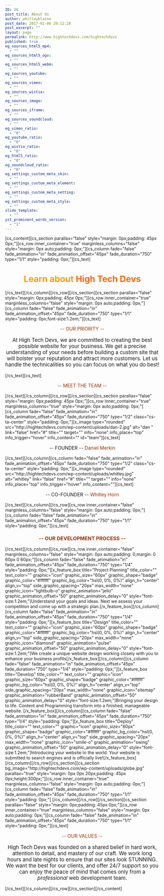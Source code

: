 ```yaml
---
ID: 26
post_title: About Us
author: whitleyblaine
post_date: 2017-02-06 20:12:28
post_excerpt: ""
layout: page
permalink: http://www.hightechdevs.com/hightechdevs
published: true
eg_sources_html5_mp4:
  - ""
eg_sources_html5_ogv:
  - ""
eg_sources_html5_webm:
  - ""
eg_sources_youtube:
  - ""
eg_sources_vimeo:
  - ""
eg_sources_wistia:
  - ""
eg_sources_image:
  - ""
eg_sources_iframe:
  - ""
eg_sources_soundcloud:
  - ""
eg_vimeo_ratio:
  - "0"
eg_youtube_ratio:
  - "0"
eg_wistia_ratio:
  - "0"
eg_html5_ratio:
  - "0"
eg_soundcloud_ratio:
  - "0"
eg_settings_custom_meta_skin:
  - ""
eg_settings_custom_meta_element:
  - ""
eg_settings_custom_meta_setting:
  - ""
eg_settings_custom_meta_style:
  - ""
slide_template:
  - ""
yst_prominent_words_version:
  - "1"
---
```

[cs_content][cs_section parallax="false" style="margin: 0px;padding: 45px 0px;"][cs_row inner_container="true" marginless_columns="false" style="margin: 0px auto;padding: 0px;"][cs_column fade="false" fade_animation="in" fade_animation_offset="45px" fade_duration="750" type="1/1" style="padding: 0px;"][cs_text]
<h1 style="text-align: center;"><span style="color: #ff6600;"><span style="color: #ff9900;">Learn about</span> High Tech Devs</span></h1>
[/cs_text][/cs_column][/cs_row][/cs_section][cs_section parallax="false" style="margin: 0px;padding: 45px 0px;"][cs_row inner_container="true" marginless_columns="false" style="margin: 0px auto;padding: 0px;"][cs_column fade="false" fade_animation="in" fade_animation_offset="45px" fade_duration="750" type="1/1" style="padding: 0px;font-size:1.2em;"][cs_text]
<p style="text-align: center; font-size: 1.1em; color: #993300;">-- OUR PRIORITY --</p>
<p style="text-align: center; font-size: 1.2em;">At High Tech Devs, we are committed to creating the best possible website for your business. We get a precise understanding of your needs before building a custom site that will bolster your reputation and attract more customers. Let us handle the technicalities so you can focus on what you do best!</p>
[/cs_text][cs_text]
<p style="text-align: center; font-size: 1.1em; color: #993300;">-- MEET THE TEAM --</p>
[/cs_text][/cs_column][/cs_row][/cs_section][cs_section parallax="false" style="margin: 0px;padding: 45px 0px;"][cs_row inner_container="true" marginless_columns="true" style="margin: 0px auto;padding: 0px;"][cs_column fade="false" fade_animation="in" fade_animation_offset="45px" fade_duration="750" type="1/2" class="cs-ta-center" style="padding: 0px;"][x_image type="rounded" src="http://hightechdevs.com/wp-content/uploads/dan-2.jpg" alt="dan " link="false" href="#" title="" target="" info="none" info_place="top" info_trigger="hover" info_content="" id="team"][cs_text]
<p style="text-align: center; font-size: 1.1em;">-- FOUNDER --
<span style="color: #993300;">Daniel Merkin</span></p>
[/cs_text][/cs_column][cs_column fade="false" fade_animation="in" fade_animation_offset="45px" fade_duration="750" type="1/2" class="cs-ta-center" style="padding: 0px;"][x_image type="rounded" src="http://hightechdevs.com/wp-content/uploads/whitley.jpg" alt="whitley" link="false" href="#" title="" target="" info="none" info_place="top" info_trigger="hover" info_content=""][cs_text]
<p style="text-align: center; font-size: 1.1em;">-- CO-FOUNDER --
<span style="color: #993300;">Whitley Horn</span></p>
[/cs_text][/cs_column][/cs_row][cs_row inner_container="false" marginless_columns="false" style="margin: 0px auto;padding: 0px;"][cs_column fade="false" fade_animation="in" fade_animation_offset="45px" fade_duration="750" type="1/1" style="padding: 0px;"][cs_text]
<h3 style="text-align: center;"><span style="color: #993300;">-- OUR DEVELOPMENT PROCESS --</span></h3>
[/cs_text][/cs_column][/cs_row][cs_row inner_container="false" marginless_columns="false" style="margin: 0px auto;padding: 0;margin: 0 60px 0 60px;"][cs_column fade="false" fade_animation="in" fade_animation_offset="45px" fade_duration="750" type="1/4" style="padding: 0px;"][x_feature_box title="Project Planning" title_color="" text_color="" graphic="icon" graphic_size="60px" graphic_shape="badge" graphic_color="#ffffff" graphic_bg_color="hsl(0, 0%, 0%)" align_h="center" align_v="top" side_graphic_spacing="20px" max_width="none" graphic_icon="lightbulb-o" graphic_animation="jello" graphic_animation_offset="50" graphic_animation_delay="0" style="font-size:1.2em;"]Understand your goals and ideas. Next we assess your competition and come up with a strategic plan.[/x_feature_box][/cs_column][cs_column fade="false" fade_animation="in" fade_animation_offset="45px" fade_duration="750" type="1/4" style="padding: 0px;"][x_feature_box title="Design" title_color="" text_color="" graphic="icon" graphic_size="60px" graphic_shape="badge" graphic_color="#ffffff" graphic_bg_color="hsl(0, 0%, 0%)" align_h="center" align_v="top" side_graphic_spacing="20px" max_width="none" graphic_icon="diamond" graphic_animation="pulse" graphic_animation_offset="50" graphic_animation_delay="0" style="font-size:1.2em;"]We create a unique website design working closely with you to enhance your business profits[/x_feature_box][/cs_column][cs_column fade="false" fade_animation="in" fade_animation_offset="45px" fade_duration="750" type="1/4" style="padding: 0px;"][x_feature_box title="Develop" title_color="" text_color="" graphic="icon" graphic_size="60px" graphic_shape="badge" graphic_color="#ffffff" graphic_bg_color="hsl(0, 0%, 0%)" align_h="center" align_v="top" side_graphic_spacing="20px" max_width="none" graphic_icon="sitemap" graphic_animation="rubberBand" graphic_animation_offset="50" graphic_animation_delay="0" style="font-size:1.2em;"]Bringing your design to life. Content and Programming transform into a finished, manageable website. [/x_feature_box][/cs_column][cs_column fade="false" fade_animation="in" fade_animation_offset="45px" fade_duration="750" type="1/4" style="padding: 0px;"][x_feature_box title="Deploy" title_color="" text_color="" graphic="icon" graphic_size="60px" graphic_shape="badge" graphic_color="#ffffff" graphic_bg_color="hsl(0, 0%, 0%)" align_h="center" align_v="top" side_graphic_spacing="20px" max_width="none" graphic_icon="smile-o" graphic_animation="swing" graphic_animation_offset="50" graphic_animation_delay="0" style="font-size:1.2em;"]Introducing your website to the world. Your website is submitted to search engines and is officially live![/x_feature_box][/cs_column][/cs_row][/cs_section][cs_section bg_image="http://hightechdevs.com/wp-content/uploads/globe.jpg" parallax="true" style="margin: 0px 0px 20px;padding: 45px 0px;height:300px;"][cs_row inner_container="true" marginless_columns="false" style="margin: 0px auto;padding: 0px;"][cs_column fade="false" fade_animation="in" fade_animation_offset="45px" fade_duration="750" type="1/1" style="padding: 0px;"] [/cs_column][/cs_row][/cs_section][cs_section parallax="false" style="margin: 0px;padding: 45px 0px;"][cs_row inner_container="true" marginless_columns="false" style="margin: 0px auto;padding: 0px;"][cs_column fade="false" fade_animation="in" fade_animation_offset="45px" fade_duration="750" type="1/1" style="padding: 0px;"][cs_text]
<div class="voffset30"></div>
<p class="process-info about-values" style="text-align: center; font-size: 1.1em; color: #993300;">-- OUR VALUES --</p>
<p class="process-info about-values" style="text-align: center; font-size: 1.2em;">High Tech Devs was founded on a shared belief in hard work, attention to detail, and mastery of our craft. We work long hours and late nights to ensure that our sites look STUNNING. We want the best for our clients, and offer 24/7 support so you can enjoy the peace of mind that comes only from a <em>professional </em>web development team.</p>
[/cs_text][/cs_column][/cs_row][/cs_section][/cs_content]